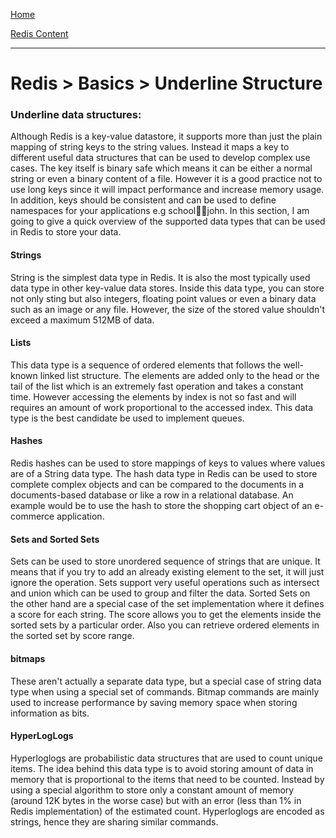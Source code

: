 [Home](../../index.md)

[Redis Content](../Redis.md)
___

# Redis > Basics > Underline Structure

### Underline data structures:

Although Redis is a key-value datastore, it supports more than just the plain mapping of string keys to the string values. Instead it maps a key to different useful data structures that can be used to develop complex use cases. The key itself is binary safe which means it can be either a normal string or even a binary content of a file. However it is a good practice not to use long keys since it will impact performance and increase memory usage. In addition, keys should be consistent and can be used to define namespaces for your applications e.g school:teacher:john. In this section, I am going to give a quick overview of the supported data types that can be used in Redis to store your data.


#### Strings

String is the simplest data type in Redis. It is also the most typically used data type in other key-value data stores. Inside this data type, you can store not only sting but also integers, floating point values or even a binary data such as an image or any file. However, the size of the stored value shouldn't exceed a maximum 512MB of data.

#### Lists

This data type is a sequence of ordered elements that follows the well-known linked list structure. The elements are added only to the head or the tail of the list which is an extremely fast operation and takes a constant time. However accessing the elements by index is not so fast and will requires an amount of work proportional to the accessed index. This data type is the best candidate be used to implement queues.

#### Hashes

Redis hashes can be used to store mappings of keys to values where values are of a String data type. The hash data type in Redis can be used to store complete complex objects and can be compared to the documents in a documents-based database or like a row in a relational database. An example would be to use the hash to store the shopping cart object of an e-commerce application.

#### Sets and Sorted Sets

Sets can be used to store unordered sequence of strings that are unique. It means that if you try to add an already existing element to the set, it will just ignore the operation. Sets support very useful operations such as intersect and union which can be used to group and filter the data. Sorted Sets on the other hand are a special case of the set implementation where it defines a score for each string. The score allows you to get the elements inside the sorted sets by a particular order. Also you can retrieve ordered elements in the sorted set by score range.

#### bitmaps

These aren't actually a separate data type, but a special case of string data type when using a special set of commands. Bitmap commands are mainly used to increase performance by saving memory space when storing information as bits. 

#### HyperLogLogs

Hyperloglogs are probabilistic data structures that are used to count unique items. The idea behind this data type is to avoid storing amount of data in memory that is proportional to the items that need to be counted. Instead by using a special algorithm to store only a constant amount of memory (around 12K bytes in the worse case) but with an error (less than 1% in Redis implementation) of the estimated count. Hyperloglogs are encoded as strings, hence they are sharing similar commands.


